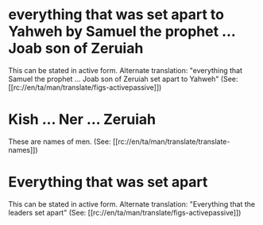 # everything that was set apart to Yahweh by Samuel the prophet ... Joab son of Zeruiah

This can be stated in active form. Alternate translation: "everything that Samuel the prophet ... Joab son of Zeruiah set apart to Yahweh" (See: [[rc://en/ta/man/translate/figs-activepassive]])

# Kish ... Ner ... Zeruiah

These are names of men. (See: [[rc://en/ta/man/translate/translate-names]])

# Everything that was set apart

This can be stated in active form. Alternate translation: "Everything that the leaders set apart" (See: [[rc://en/ta/man/translate/figs-activepassive]])

